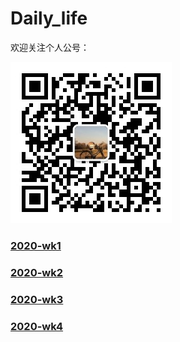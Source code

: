 # Daily_life

欢迎关注个人公号：

![个人公号](https://github.com/leekaka/github_pics/blob/master/wechat_public/qrcode_for_gh_2e9a528eb7b6_258.jpg?raw=true)

### [2020-wk1](https://github.com/leekaka/Daily_life/tree/master/wk1)

### [2020-wk2](https://github.com/leekaka/Daily_life/tree/master/wk2)

### [2020-wk3](https://github.com/leekaka/Daily_life/tree/master/wk3)

### [2020-wk4](https://github.com/leekaka/Daily_life/tree/master/wk4)